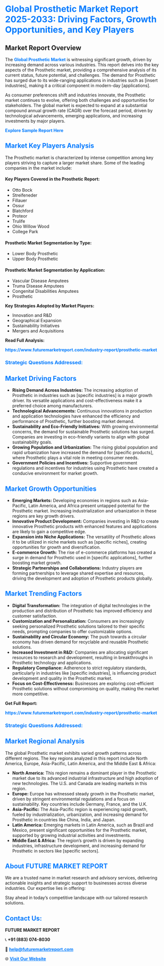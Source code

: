 <h1 style="color: #007BFF;">Global Prosthetic Market Report 2025-2033: Driving Factors, Growth Opportunities, and Key Players</h1>

<section id="overview">
<h2>Market Report Overview</h2>
<p>The <a href="https://www.futuremarketreport.com/industry-report/prosthetic-market" style="color: #007BFF; text-decoration: none;"><strong>Global Prosthetic Market</strong></a> is witnessing significant growth, driven by increasing demand across various industries. This report delves into the key aspects of the Prosthetic market, providing a comprehensive analysis of its current status, future potential, and challenges. The demand for Prosthetic has surged due to its wide-ranging applications in industries such as [insert industries], making it a critical component in modern-day [applications].</p>
<p>As consumer preferences shift and industries innovate, the Prosthetic market continues to evolve, offering both challenges and opportunities for stakeholders. The global market is expected to expand at a substantial compound annual growth rate (CAGR) over the forecast period, driven by technological advancements, emerging applications, and increasing investments by major players.</p>
</section>

<section id="overview">
<p><a href="https://www.futuremarketreport.com/request-sample/reportId=121971" style="color: #007BFF; text-decoration: none;"><strong>Explore Sample Report Here</strong></a></p>
</section>

<section id="key-players">
<h2 style="color: #007BFF;">Market Key Players Analysis</h2>
<p>The Prosthetic market is characterized by intense competition among key players striving to capture a larger market share. Some of the leading companies in the market include:</p>
<h4>Key Players Covered in the Prosthetic Report:</h4>
<ul><li>Otto Bock</li><li>Streifeneder</li><li>Fillauer</li><li>Ossur</li><li>Blatchford</li><li>Proteor</li><li>Trulife</li><li>Ohio Willow Wood</li><li>College Park</li></ul>
<h4>Prosthetic Market Segmentation by Type:</h4>
<ul><li>Lower Body Prosthetic</li><li>Upper Body Prosthetic</li></ul>

<h4>Prosthetic Market Segmentation by Application:</h4>
<ul><li>Vascular Disease Amputees</li><li>Truma Disease Amputees</li><li>Congenital Disabilities Amputees</li><li>Prosthetic</li></ul>
<p><strong>Key Strategies Adopted by Market Players:</strong></p>
<ul>
<li>Innovation and R&D</li>
<li>Geographical Expansion</li>
<li>Sustainability Initiatives</li>
<li>Mergers and Acquisitions</li>
</ul>
</section>

<section>
<p><strong>Read Full Analysis: </strong></p><a href="https://www.futuremarketreport.com/industry-report/prosthetic-market" style="color: #007BFF; text-decoration: none;"><strong>https://www.futuremarketreport.com/industry-report/prosthetic-market</strong></a>
<h3 style="color: #007BFF;">Strategic Questions Addressed:</h3>
</section>

<section id="driving-factors">
<h2 style="color: #007BFF;">Market Driving Factors</h2>
<ul>
<li><strong>Rising Demand Across Industries:</strong> The increasing adoption of Prosthetic in industries such as [specific industries] is a major growth driver. Its versatile applications and cost-effectiveness make it a preferred choice among manufacturers.</li>
<li><strong>Technological Advancements:</strong> Continuous innovations in production and application technologies have enhanced the efficiency and performance of Prosthetic, further boosting market demand.</li>
<li><strong>Sustainability and Eco-Friendly Initiatives:</strong> With growing environmental concerns, the demand for sustainable Prosthetic solutions has surged. Companies are investing in eco-friendly variants to align with global sustainability goals.</li>
<li><strong>Growing Population and Urbanization:</strong> The rising global population and rapid urbanization have increased the demand for [specific products], where Prosthetic plays a vital role in meeting consumer needs.</li>
<li><strong>Government Policies and Incentives:</strong> Supportive government regulations and incentives for industries using Prosthetic have created a conducive environment for market growth.</li>
</ul>
</section>

<section id="growth-opportunities">
<h2 style="color: #007BFF;">Market Growth Opportunities</h2>
<ul>
<li><strong>Emerging Markets:</strong> Developing economies in regions such as Asia-Pacific, Latin America, and Africa present untapped potential for the Prosthetic market. Increasing industrialization and urbanization in these regions are key growth drivers.</li>
<li><strong>Innovative Product Development:</strong> Companies investing in R&D to create innovative Prosthetic products with enhanced features and applications are likely to gain a competitive edge.</li>
<li><strong>Expansion into Niche Applications:</strong> The versatility of Prosthetic allows it to be utilized in niche markets such as [specific niches], creating opportunities for growth and diversification.</li>
<li><strong>E-commerce Growth:</strong> The rise of e-commerce platforms has created a surge in demand for Prosthetic used in [specific applications], further boosting market growth.</li>
<li><strong>Strategic Partnerships and Collaborations:</strong> Industry players are forming partnerships to leverage shared expertise and resources, driving the development and adoption of Prosthetic products globally.</li>
</ul>
</section>

<section id="trending-factors">
<h2 style="color: #007BFF;">Market Trending Factors</h2>
<ul>
<li><strong>Digital Transformation:</strong> The integration of digital technologies in the production and distribution of Prosthetic has improved efficiency and customer satisfaction.</li>
<li><strong>Customization and Personalization:</strong> Consumers are increasingly seeking personalized Prosthetic solutions tailored to their specific needs, prompting companies to offer customizable options.</li>
<li><strong>Sustainability and Circular Economy:</strong> The push towards a circular economy has driven demand for recyclable and reusable Prosthetic solutions.</li>
<li><strong>Increased Investment in R&D:</strong> Companies are allocating significant resources to research and development, resulting in breakthroughs in Prosthetic technology and applications.</li>
<li><strong>Regulatory Compliance:</strong> Adherence to strict regulatory standards, particularly in industries like [specific industries], is influencing product development and quality in the Prosthetic market.</li>
<li><strong>Focus on Cost-Effectiveness:</strong> Businesses are exploring cost-efficient Prosthetic solutions without compromising on quality, making the market more competitive.</li>
</ul>
</section>

<section>
<p><strong>Get Full Report: </strong></p><a href="https://www.futuremarketreport.com/industry-report/prosthetic-market" style="color: #007BFF; text-decoration: none;"><strong>https://www.futuremarketreport.com/industry-report/prosthetic-market</strong></a>
<h3 style="color: #007BFF;">Strategic Questions Addressed:</h3>
</section>


<section id="regional-analysis">
<h2 style="color: #007BFF;">Market Regional Analysis</h2>
<p>The global Prosthetic market exhibits varied growth patterns across different regions. The key regions analyzed in this report include North America, Europe, Asia-Pacific, Latin America, and the Middle East & Africa:</p>
<ul>
<li><strong>North America:</strong> This region remains a dominant player in the Prosthetic market due to its advanced industrial infrastructure and high adoption of new technologies. The U.S. and Canada are leading markets in this region.</li>
<li><strong>Europe:</strong> Europe has witnessed steady growth in the Prosthetic market, driven by stringent environmental regulations and a focus on sustainability. Key countries include Germany, France, and the U.K.</li>
<li><strong>Asia-Pacific:</strong> The Asia-Pacific region is experiencing rapid growth, fueled by industrialization, urbanization, and increasing demand for Prosthetic in countries like China, India, and Japan.</li>
<li><strong>Latin America:</strong> Emerging markets in Latin America, such as Brazil and Mexico, present significant opportunities for the Prosthetic market, supported by growing industrial activities and investments.</li>
<li><strong>Middle East & Africa:</strong> The region’s growth is driven by expanding industries, infrastructure development, and increasing demand for Prosthetic in sectors like [specific sectors].</li>
</ul>
</section>

<footer>
<h2 style="color: #007BFF;">About FUTURE MARKET REPORT</h2>
<p>We are a trusted name in market research and advisory services, delivering actionable insights and strategic support to businesses across diverse industries. Our expertise lies in offering:</p>

<p>Stay ahead in today’s competitive landscape with our tailored research solutions.</p>

<h2 style="color: #007BFF;">Contact Us:</h2>
<p><strong>FUTURE MARKET REPORT</strong></p>
<p>📞 <strong>+91 (883) 074-8030</strong></p>
<p>📧 <strong><a href="mailto:help@futuremarketreport.com" style="color: #007BFF;">help@futuremarketreport.com</a></strong></p>
<p>🌐 <strong><a href="https://www.futuremarketreport.com/" style="color: #007BFF;">Visit Our Website</a></strong></p>
</footer>